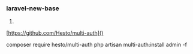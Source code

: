 ### laravel-new-base

1.

[https://github.com/Hesto/multi-auth]()

composer require hesto/multi-auth
php artisan multi-auth:install admin -f







